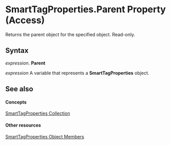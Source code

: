 
# SmartTagProperties.Parent Property (Access)

Returns the parent object for the specified object. Read-only.


## Syntax

 _expression_. **Parent**

 _expression_ A variable that represents a **SmartTagProperties** object.


## See also


#### Concepts


[SmartTagProperties Collection](1b2c7a0d-4dd3-e2b3-b44f-2a99994395f6.md)
#### Other resources


[SmartTagProperties Object Members](9062e4fb-3df9-b474-3daa-776b220e2c34.md)